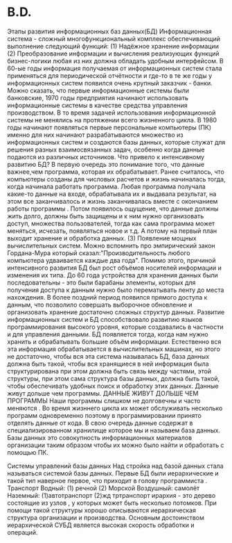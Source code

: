 # B.D.
Этапы развития информационных баз данных(БД) 
Информационная система - сложный многофункциональный комплекс обеспечивающий выполнение следующий функций:
(1) Надёжное хранение информации
(2) Преобразование информации и вычисления реализующих функций бизнес-логики любая из них должна обладать удобным интерфейсом. 
В 60-ые годы информация получаемая от информационных систем стала применяться для периодической отчётности и где-то в те же годы у информационных систем появился очень крупный заказчик - банки. Можно сказать, что первые информационные системы были банковские, 1970 годы предприятия начинают использовать информационные системы в качестве средства управления производством. В то время задачей использования информационной системы не менялись на протяжении всего жизненного цикла. В 1980 годы начинают появляться первые персональные компьютеры (ПК) именно для них начинают разрабатываются множество из информационных систем и создаются базы данных, которые служат для решения разных взаимосвязанных задач, особенно когда данные подаются из различных источников. Что привело к интенсивному развитию БД? 
В первую очередь это понимание того, что данные важнее,чем программа, которая их обрабатывает. Ранее считалось, что компьютеры созданы для числовых расчетов и жизнь начиналась тогда, когда начинала работать программа. Любая программа получала какие-то данные на входе, обрабатывала их и выдавала результат, на этом все заканчивалось и жизнь заканчивалась вместе с окончанием работы программы . 
Потом появилось ощущение, что данные должны жить долго, должны быть защищены и к ним нужно организовать доступ, множества пользователей, тогда как сама программа может меняться, исчезать, появляться новое и т.д. А потому на первый план выходит хранение и обработка данных. 
(3) Появление мощных вычислительных систем. 
Можно вспомнить про эмпирический закон 
Гордана-Мура который сказал:"Производительность любого компьютера удваивается каждые два года".
Помимо этого, причиной интенсивного развития БД был рост объëмов носителей информации и изменения их типа. До 60 года устройства для хранения данных были последовательны - это были барабаны элементы, которых для получения доступа к данным нужно было перематывать ленту до места нахождения. 
В более поздний период появился прямого доступа к данным, что позволило совершать выборочное обновление и организовать хранение достаточно сложных структур данных. 
Развитие информационных систем и БД способствовало развитию языков программирования высокого уровня, которые создавались в частности и для управления данными. БД появляется тогда, когда нам нужно хранить и обрабатывать большие объём информации. Естественно вся эта информация обрабатывается в вычислительных машинах, но этого не достаточно, чтобы вся эта система называлась БД, база данных должна быть такой, чтобы вся хранящиеся в ней информация была структурирована при этом должна быть связь между частями, этой структуры, при этом сама структура базы данных, должна быть такой, чтобы обеспечивать удобных поиск и обработку этих данных. Данные живут дольше чем программы. 
ДАННЫЕ ЖИВУТ ДОЛЬШЕ ЧЕМ ПРОГРАММЫ
Наши программы слишком не долговечны и часто меняются . Во время жизннего цикла их может обслуживать несколько программ одновременно поэтому в программировании принято отделять данные от кода. В свою очередь данные содержат в специализированном хранилище которое мы и называем база данных. Базы данных это совокупность информационных материалов организации таким образом чтобы их можно было найти и обработать с помощью ПК. 

Системы управлений базы данных
Над стройка над базой данных стала называться системой базы данных. 
Первые БД были иерархические и такой тип  наверное первое, что приходит в голову программиста . 
Транспорт
Водный:
(1) речной
(2) Морской
Воздушный: самолëт
Наземный:
(1)автотранспорт 
(2)жд тртранспорт 
ирархия - это дерево состоящие из узлов , у которых может быть несколько потомков. При помощи такой структуры хорошо описываются иерархическая структура организации и производства. 
Основным достоинством иерархической СУБД является высокая скорость обработки и операций. 

